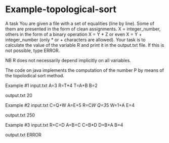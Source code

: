 # Example-topological-sort
A task
You are given a file with a set of equalities (line by line). Some of them are presented in the form of clean assignments. X = integer_number, others in the form of a binary operation X = Y * Z or even X = Y + integer_number (only * or + characters are allowed). Your task is to calculate the value of the variable R and print it in the output.txt file. If this is not possible, type ERROR.

NB R does not necessarily depend implicitly on all variables.

The code on java implements the computation of the number P by means of the topolodical sort method.


Example #1
input.txt
A=3
R=T*4
T=A+B
B=2

output.txt
20

Example #2
input.txt
C=Q+W
A=E+5
R=C*W
Q=3*5
W=1+A
E=4

output.txt
250


Example #3
input.txt
R=C+D
A=B+C
C=B*D
D=B+A
B=4

output.txt
ERROR
